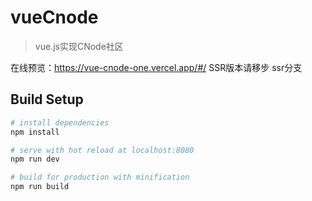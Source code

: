 # vueCnode

> vue.js实现CNode社区

在线预览：https://vue-cnode-one.vercel.app/#/
SSR版本请移步 ssr分支

## Build Setup

``` bash
# install dependencies
npm install

# serve with hot reload at localhost:8080
npm run dev

# build for production with minification
npm run build

```
